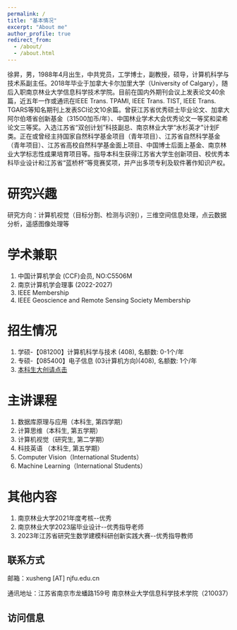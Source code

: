 ```yaml
---
permalink: /
title: "基本情况"
excerpt: "About me"
author_profile: true
redirect_from: 
  - /about/
  - /about.html
---
```


徐昇，男，1988年4月出生，中共党员，工学博士，副教授，硕导，计算机科学与技术系副主任。2018年毕业于加拿大卡尔加里大学（University of Calgary），随后入职南京林业大学信息科学技术学院。目前在国内外期刊会议上发表论文40余篇，近五年一作或通讯在IEEE Trans. TPAMI, IEEE Trans. TIST, IEEE Trans. TGARS等知名期刊上发表SCI论文10余篇。曾获江苏省优秀硕士毕业论文、加拿大阿尔伯塔省创新基金（31500加币/年）、中国林业学术大会优秀论文一等奖和梁希论文三等奖。入选江苏省“双创计划”科技副总、南京林业大学“水杉英才”计划F类。正在或曾经主持国家自然科学基金项目（青年项目）、江苏省自然科学基金（青年项目）、江苏省高校自然科学基金面上项目、中国博士后面上基金、南京林业大学标志性成果培育项目等。指导本科生获得江苏省大学生创新项目、校优秀本科毕业设计和江苏省“蓝桥杯”等竞赛奖项，并产出多项专利及软件著作知识产权。

研究兴趣
======
研究方向：计算机视觉（目标分割、检测与识别），三维空间信息处理，点云数据分析，遥感图像处理等


学术兼职
======
1. 中国计算机学会 (CCF)会员, NO:C5506M
2. 南京计算机学会理事 (2022-2027)
2. IEEE Membership
3. IEEE Geoscience and Remote Sensing Society Membership


招生情况
======
1. 学硕-【081200】计算机科学与技术 (408), 名额数: 0-1个/年
2. 专硕-【085400】电子信息 (03计算机方向)(408), 名额数: 1个/年
3.  <a href="https://lostagex.github.io/teaching/2019-05-08-NJFU_JS">本科生大创请点击</a>


主讲课程
======
1. 数据库原理与应用（本科生, 第四学期）
1. 计算思维（本科生, 第五学期）
1. 计算机视觉（研究生, 第二学期）
1. 科技英语 （本科生, 第五学期）
1. Computer Vision（International Students）
1. Machine Learning（International Students）

其他内容
======
1. 南京林业大学2021年度考核--优秀
1. 南京林业大学2023届毕业设计--优秀指导老师 
1. 2023年江苏省研究生数学建模科研创新实践大赛--优秀指导教师


联系方式
------
邮箱：xusheng [AT] njfu.edu.cn

通讯地址：江苏省南京市龙蟠路159号 南京林业大学信息科学技术学院（210037）

访问信息
------
<script type="text/javascript" src="//rf.revolvermaps.com/0/0/8.js?i=5m78af7xipq&amp;m=0&amp;c=ff0000&amp;cr1=ffffff&amp;f=times_new_roman&amp;l=33" async="async"></script>